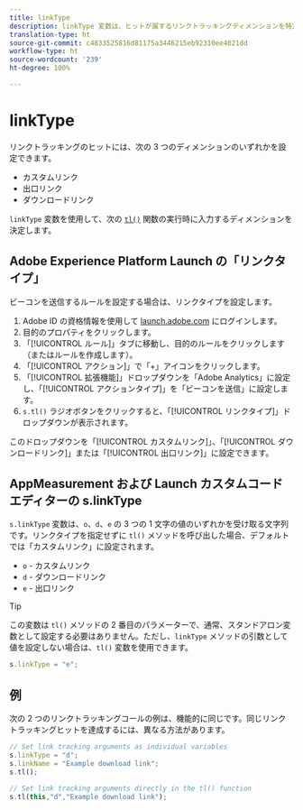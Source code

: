 ```yaml
---
title: linkType
description: linkType 変数は、ヒットが属するリンクトラッキングディメンションを特定するのに使用します。
translation-type: ht
source-git-commit: c4833525816d81175a3446215eb92310ee4021dd
workflow-type: ht
source-wordcount: '239'
ht-degree: 100%

---
```



# linkType

リンクトラッキングのヒットには、次の 3 つのディメンションのいずれかを設定できます。

* カスタムリンク
* 出口リンク
* ダウンロードリンク

`linkType` 変数を使用して、次の [`tl()`](../functions/tl-method.md) 関数の実行時に入力するディメンションを決定します。

## Adobe Experience Platform Launch の「リンクタイプ」

ビーコンを送信するルールを設定する場合は、リンクタイプを設定します。

1. Adobe ID の資格情報を使用して [launch.adobe.com](https://launch.adobe.com) にログインします。
2. 目的のプロパティをクリックします。
3. 「[!UICONTROL ルール]」タブに移動し、目的のルールをクリックします（またはルールを作成します）。
4. 「[!UICONTROL アクション]」で「+」アイコンをクリックします。
5. 「[!UICONTROL 拡張機能]」ドロップダウンを「Adobe Analytics」に設定し、「[!UICONTROL アクションタイプ]」を「ビーコンを送信」に設定します。
6. `s.tl()` ラジオボタンをクリックすると、「[!UICONTROL リンクタイプ]」ドロップダウンが表示されます。

このドロップダウンを「[!UICONTROL カスタムリンク]」、「[!UICONTROL ダウンロードリンク]」または「[!UICONTROL 出口リンク]」に設定できます。

## AppMeasurement および Launch カスタムコードエディターの s.linkType

`s.linkType` 変数は、`o`、`d`、`e` の 3 つの 1 文字の値のいずれかを受け取る文字列です。リンクタイプを指定せずに `tl()` メソッドを呼び出した場合、デフォルトでは「カスタムリンク」に設定されます。

* `o` - カスタムリンク
* `d` - ダウンロードリンク
* `e` - 出口リンク

>[!TIP]
>
> この変数は `tl()` メソッドの 2 番目のパラメーターで、通常、スタンドアロン変数として設定する必要はありません。ただし、`linkType` メソッドの引数として値を設定しない場合は、`tl()` 変数を使用できます。

```js
s.linkType = "e";
```

## 例

次の 2 つのリンクトラッキングコールの例は、機能的に同じです。同じリンクトラッキングヒットを達成するには、異なる方法があります。

```js
// Set link tracking arguments as individual variables
s.linkType = "d";
s.linkName = "Example download link";
s.tl();

// Set link tracking arguments directly in the tl() function
s.tl(this,"d","Example download link");
```
